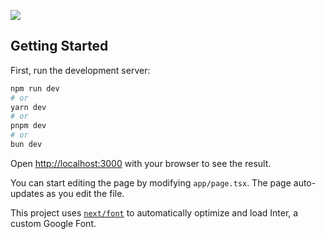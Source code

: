 <a href="https://codeclimate.com/github/hercase/teammaker/maintainability"><img src="https://api.codeclimate.com/v1/badges/f7ee15a81b21fa9f2b3c/maintainability" /></a>

## Getting Started

First, run the development server:

```bash
npm run dev
# or
yarn dev
# or
pnpm dev
# or
bun dev
```

Open [http://localhost:3000](http://localhost:3000) with your browser to see the result.

You can start editing the page by modifying `app/page.tsx`. The page auto-updates as you edit the file.

This project uses [`next/font`](https://nextjs.org/docs/basic-features/font-optimization) to automatically optimize and load Inter, a custom Google Font.
